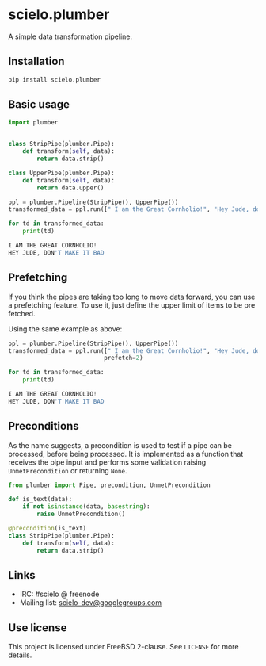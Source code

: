 # scielo.plumber

A simple data transformation pipeline.


## Installation

```bash
pip install scielo.plumber
```


## Basic usage

```python
import plumber


class StripPipe(plumber.Pipe):
    def transform(self, data):
        return data.strip()

class UpperPipe(plumber.Pipe):
    def transform(self, data):
        return data.upper()

ppl = plumber.Pipeline(StripPipe(), UpperPipe())
transformed_data = ppl.run([" I am the Great Cornholio!", "Hey Jude, don't make it bad "])

for td in transformed_data:
    print(td)

I AM THE GREAT CORNHOLIO!
HEY JUDE, DON'T MAKE IT BAD
```


## Prefetching

If you think the pipes are taking too long to move data forward, 
you can use a prefetching feature. To use it, just define the upper 
limit of items to be pre fetched.

Using the same example as above:

```python
ppl = plumber.Pipeline(StripPipe(), UpperPipe())
transformed_data = ppl.run([" I am the Great Cornholio!", "Hey Jude, don't make it bad "], 
                           prefetch=2)

for td in transformed_data:
    print(td)

I AM THE GREAT CORNHOLIO!
HEY JUDE, DON'T MAKE IT BAD
```


## Preconditions

As the name suggests, a precondition is used to test if a pipe can be processed, 
before being processed. It is implemented as a function that receives the pipe input
and performs some validation raising `UnmetPrecondition` or returning `None`.


```python
from plumber import Pipe, precondition, UnmetPrecondition

def is_text(data):
    if not isinstance(data, basestring):
        raise UnmetPrecondition()

@precondition(is_text)
class StripPipe(plumber.Pipe):
    def transform(self, data):
        return data.strip()
```

## Links

* IRC: #scielo @ freenode
* Mailing list: scielo-dev@googlegroups.com


## Use license

This project is licensed under FreeBSD 2-clause. See `LICENSE` for more details.

